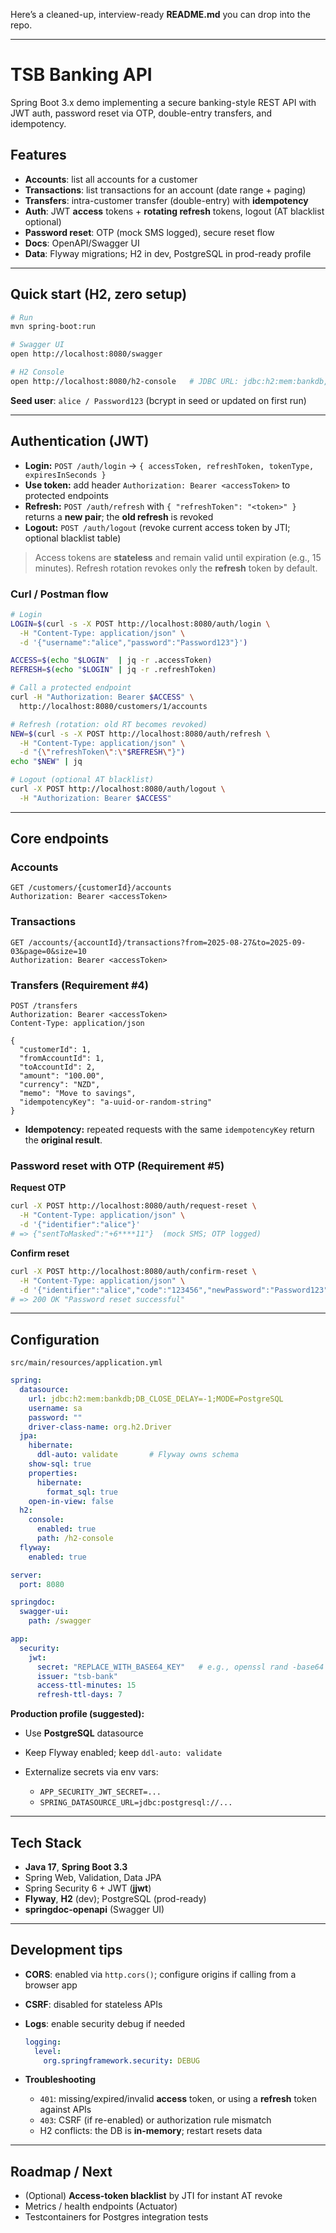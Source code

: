Here’s a cleaned-up, interview-ready **README.md** you can drop into the repo.

---

# TSB Banking API

Spring Boot 3.x demo implementing a secure banking-style REST API with JWT auth, password reset via OTP, double-entry transfers, and idempotency.

## Features

* **Accounts**: list all accounts for a customer
* **Transactions**: list transactions for an account (date range + paging)
* **Transfers**: intra-customer transfer (double-entry) with **idempotency**
* **Auth**: JWT **access** tokens + **rotating refresh** tokens, logout (AT blacklist optional)
* **Password reset**: OTP (mock SMS logged), secure reset flow
* **Docs**: OpenAPI/Swagger UI
* **Data**: Flyway migrations; H2 in dev, PostgreSQL in prod-ready profile

---

## Quick start (H2, zero setup)

```bash
# Run
mvn spring-boot:run

# Swagger UI
open http://localhost:8080/swagger

# H2 Console
open http://localhost:8080/h2-console   # JDBC URL: jdbc:h2:mem:bankdb, user: sa
```

**Seed user**: `alice / Password123` (bcrypt in seed or updated on first run)

---

## Authentication (JWT)

* **Login:** `POST /auth/login` → `{ accessToken, refreshToken, tokenType, expiresInSeconds }`
* **Use token:** add header `Authorization: Bearer <accessToken>` to protected endpoints
* **Refresh:** `POST /auth/refresh` with `{ "refreshToken": "<token>" }` returns a **new pair**; the **old refresh** is revoked
* **Logout:** `POST /auth/logout` (revoke current access token by JTI; optional blacklist table)

> Access tokens are **stateless** and remain valid until expiration (e.g., 15 minutes). Refresh rotation revokes only the **refresh** token by default.

### Curl / Postman flow

```bash
# Login
LOGIN=$(curl -s -X POST http://localhost:8080/auth/login \
  -H "Content-Type: application/json" \
  -d '{"username":"alice","password":"Password123"}')

ACCESS=$(echo "$LOGIN"  | jq -r .accessToken)
REFRESH=$(echo "$LOGIN" | jq -r .refreshToken)

# Call a protected endpoint
curl -H "Authorization: Bearer $ACCESS" \
  http://localhost:8080/customers/1/accounts

# Refresh (rotation: old RT becomes revoked)
NEW=$(curl -s -X POST http://localhost:8080/auth/refresh \
  -H "Content-Type: application/json" \
  -d "{\"refreshToken\":\"$REFRESH\"}")
echo "$NEW" | jq

# Logout (optional AT blacklist)
curl -X POST http://localhost:8080/auth/logout \
  -H "Authorization: Bearer $ACCESS"
```

---

## Core endpoints

### Accounts

```http
GET /customers/{customerId}/accounts
Authorization: Bearer <accessToken>
```

### Transactions

```http
GET /accounts/{accountId}/transactions?from=2025-08-27&to=2025-09-03&page=0&size=10
Authorization: Bearer <accessToken>
```

### Transfers (Requirement #4)

```http
POST /transfers
Authorization: Bearer <accessToken>
Content-Type: application/json

{
  "customerId": 1,
  "fromAccountId": 1,
  "toAccountId": 2,
  "amount": "100.00",
  "currency": "NZD",
  "memo": "Move to savings",
  "idempotencyKey": "a-uuid-or-random-string"
}
```

* **Idempotency:** repeated requests with the same `idempotencyKey` return the **original result**.

### Password reset with OTP (Requirement #5)

**Request OTP**

```bash
curl -X POST http://localhost:8080/auth/request-reset \
  -H "Content-Type: application/json" \
  -d '{"identifier":"alice"}'
# => {"sentToMasked":"+6****11"}  (mock SMS; OTP logged)
```

**Confirm reset**

```bash
curl -X POST http://localhost:8080/auth/confirm-reset \
  -H "Content-Type: application/json" \
  -d '{"identifier":"alice","code":"123456","newPassword":"Password123"}'
# => 200 OK "Password reset successful"
```

---

## Configuration

`src/main/resources/application.yml`

```yaml
spring:
  datasource:
    url: jdbc:h2:mem:bankdb;DB_CLOSE_DELAY=-1;MODE=PostgreSQL
    username: sa
    password: ""
    driver-class-name: org.h2.Driver
  jpa:
    hibernate:
      ddl-auto: validate       # Flyway owns schema
    show-sql: true
    properties:
      hibernate:
        format_sql: true
    open-in-view: false
  h2:
    console:
      enabled: true
      path: /h2-console
  flyway:
    enabled: true

server:
  port: 8080

springdoc:
  swagger-ui:
    path: /swagger

app:
  security:
    jwt:
      secret: "REPLACE_WITH_BASE64_KEY"   # e.g., openssl rand -base64 48
      issuer: "tsb-bank"
      access-ttl-minutes: 15
      refresh-ttl-days: 7
```

**Production profile (suggested):**

* Use **PostgreSQL** datasource
* Keep Flyway enabled; keep `ddl-auto: validate`
* Externalize secrets via env vars:

    * `APP_SECURITY_JWT_SECRET=...`
    * `SPRING_DATASOURCE_URL=jdbc:postgresql://...`

---

## Tech Stack

* **Java 17**, **Spring Boot 3.3**
* Spring Web, Validation, Data JPA
* Spring Security 6 + JWT (**jjwt**)
* **Flyway**, **H2** (dev); PostgreSQL (prod-ready)
* **springdoc-openapi** (Swagger UI)

---

## Development tips

* **CORS**: enabled via `http.cors()`; configure origins if calling from a browser app
* **CSRF**: disabled for stateless APIs
* **Logs**: enable security debug if needed

  ```yaml
  logging:
    level:
      org.springframework.security: DEBUG
  ```
* **Troubleshooting**

    * `401`: missing/expired/invalid **access** token, or using a **refresh** token against APIs
    * `403`: CSRF (if re-enabled) or authorization rule mismatch
    * H2 conflicts: the DB is **in-memory**; restart resets data

---

## Roadmap / Next

* (Optional) **Access-token blacklist** by JTI for instant AT revoke
* Metrics / health endpoints (Actuator)
* Testcontainers for Postgres integration tests
